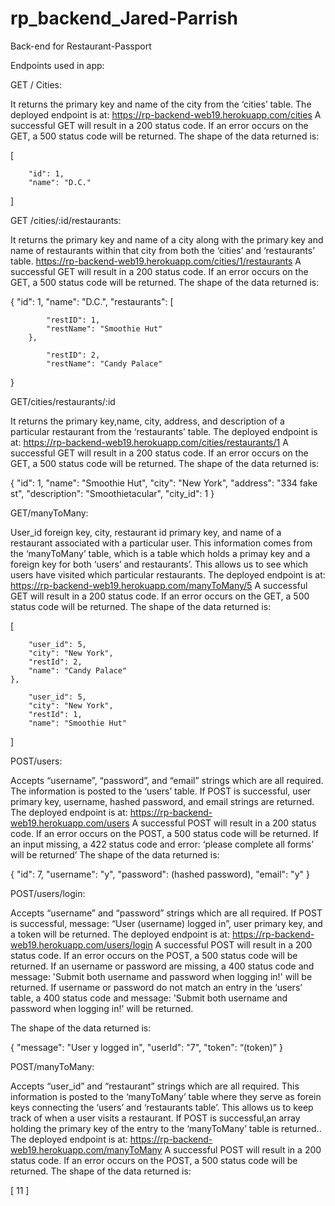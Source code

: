 # rp_backend_Jared-Parrish
Back-end for Restaurant-Passport

Endpoints used in app:

GET / Cities:

It returns the primary key and name of the city from the ‘cities’ table.
The deployed endpoint is at: https://rp-backend-web19.herokuapp.com/cities
A successful GET will result in a 200 status code.
If an error occurs on the GET, a 500 status code will be returned.
The shape of the data returned is:


[
    
        "id": 1,
        "name": "D.C."
    
]


GET /cities/:id/restaurants:

It returns the primary key and name of a city along with the primary key and name of restaurants within that city from both the ‘cities’ and ‘restaurants’ table.
https://rp-backend-web19.herokuapp.com/cities/1/restaurants
A successful GET will result in a 200 status code.
If an error occurs on the GET, a 500 status code will be returned.
The shape of the data returned is:


{
    "id": 1,
    "name": "D.C.",
    "restaurants": [
        
            "restID": 1,
            "restName": "Smoothie Hut"
        },
        
            "restID": 2,
            "restName": "Candy Palace"
        
    
}


GET/cities/restaurants/:id

It returns the primary key,name, city, address, and description of a particular restaurant from the ‘restaurants’ table.
The deployed endpoint is at: https://rp-backend-web19.herokuapp.com/cities/restaurants/1
A successful GET will result in a 200 status code.
If an error occurs on the GET, a 500 status code will be returned.
The shape of the data returned is:


{
    "id": 1,
    "name": "Smoothie Hut",
    "city": "New York",
    "address": "334 fake st",
    "description": "Smoothietacular",
    "city_id": 1
}


GET/manyToMany:

User_id foreign key, city, restaurant id primary key, and name of a restaurant associated with a particular user. This information comes from the ‘manyToMany’ table, which is a table which holds a primay key and a foreign key for both ‘users’ and restaurants’. This allows us to see which users have visited which particular restaurants.
The deployed endpoint is at: https://rp-backend-web19.herokuapp.com/manyToMany/5
A successful GET will result in a 200 status code.
If an error occurs on the GET, a 500 status code will be returned.
The shape of the data returned is:


[
    
        "user_id": 5,
        "city": "New York",
        "restId": 2,
        "name": "Candy Palace"
    },
    
        "user_id": 5,
        "city": "New York",
        "restId": 1,
        "name": "Smoothie Hut"
    
]


POST/users:

Accepts “username”, “password”, and “email” strings which are all required. The information is posted to the ‘users’ table.
If POST is successful, user primary key, username, hashed password, and email strings are returned.
The deployed endpoint is at: https://rp-backend-web19.herokuapp.com/users
A successful POST will result in a 200 status code.
If an error occurs on the POST, a 500 status code will be returned.
If an input missing, a 422 status code and error: ‘please complete all forms’ will be returned’ 
The shape of the data returned is:


{
    "id": 7,
    "username": "y",
    "password": (hashed password),
    "email": "y"
}


POST/users/login:

Accepts “username” and “password” strings which are all required. 
If POST is successful, message: “User (username) logged in”, user primary key, and a token will be returned.
The deployed endpoint is at: https://rp-backend-web19.herokuapp.com/users/login
A successful POST will result in a 200 status code.
If an error occurs on the POST, a 500 status code will be returned.
If an username or password are missing, a 400 status code and message: 'Submit both username and password when logging in!' will be returned.
If username or password do not match an entry in the ‘users’ table,
a 400 status code and message: 'Submit both username and password when logging in!' will be returned.

The shape of the data returned is:

{
    "message": "User y logged in",
    "userId": "7",
    "token": “(token)”
}

POST/manyToMany:

Accepts “user_id” and “restaurant” strings which are all required. This information is posted to the ‘manyToMany’ table where they serve as forein keys connecting the ‘users’ and ‘restaurants table’. This allows us to keep track of when a user visits a restaurant.
If POST is successful,an array holding the primary key of the entry to the ‘manyToMany’ table is returned..
The deployed endpoint is at: https://rp-backend-web19.herokuapp.com/manyToMany
A successful POST will result in a 200 status code.
If an error occurs on the POST, a 500 status code will be returned.
The shape of the data returned is:


[
    11
]




